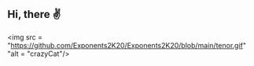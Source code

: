 ## Hi, there ✌
<img src = "https://github.com/Exponents2K20/Exponents2K20/blob/main/tenor.gif" "alt = "crazyCat"/>
